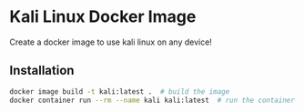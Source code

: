 # Kali Linux Docker Image
Create a docker image to use kali linux on any device!
## Installation
```bash
docker image build -t kali:latest .  # build the image
docker container run --rm --name kali kali:latest  # run the container
```
